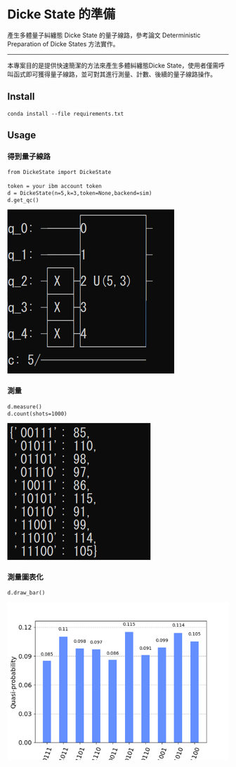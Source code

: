 # Dicke State 的準備

產生多體量子糾纏態 Dicke State 的量子線路，參考論文 Deterministic Preparation of Dicke States 方法實作。

---

本專案目的是提供快速簡潔的方法來產生多體糾纏態Dicke State，使用者僅需呼叫函式即可獲得量子線路，並可對其進行測量、計數、後續的量子線路操作。

## Install
```
conda install --file requirements.txt
```
## Usage


### 得到量子線路
```
from DickeState import DickeState

token = your ibm account token
d = DickeState(n=5,k=3,token=None,backend=sim)
d.get_qc()
```
![alt text](resources/image.png)

### 測量
```
d.measure()
d.count(shots=1000)
```
![alt text](resources/image-2.png)

### 測量圖表化
```
d.draw_bar()
```
![alt text](resources/Figure_1.png)